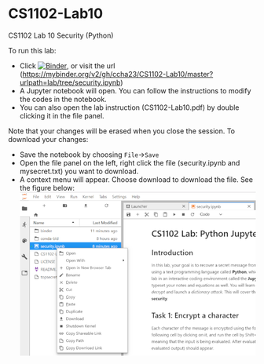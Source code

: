 # CS1102-Lab10
CS1102 Lab 10 Security (Python)

To run this lab:
- Click [![Binder](https://mybinder.org/badge.svg)](https://mybinder.org/v2/gh/ccha23/CS1102-Lab10/master?urlpath=lab%2Ftree%2Fsecurity.ipynb), or visit the url (https://mybinder.org/v2/gh/ccha23/CS1102-Lab10/master?urlpath=lab/tree/security.ipynb)
- A Jupyter notebook will open. You can follow the instructions to modify the codes in the notebook.
- You can also open the lab instruction (CS1102-Lab10.pdf) by double clicking it in the file panel. 

Note that your changes will be erased when you close the session. To download your changes:
- Save the notebook by choosing `File`->`Save`
- Open the file panel on the left, right click the file (security.ipynb and mysecret.txt) you want to download.
- A context menu will appear. Choose download to download the file. See the figure below:
![download](img/download.png)
